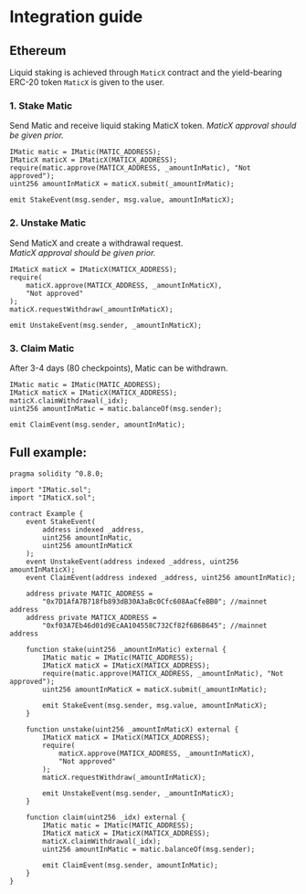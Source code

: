 # Integration guide

## Ethereum

Liquid staking is achieved through `MaticX` contract and the yield-bearing ERC-20 token `MaticX` is given to the user.

### 1. Stake Matic

Send Matic and receive liquid staking MaticX token.
_MaticX approval should be given prior._

```SOLIDITY
IMatic matic = IMatic(MATIC_ADDRESS);
IMaticX maticX = IMaticX(MATICX_ADDRESS);
require(matic.approve(MATICX_ADDRESS, _amountInMatic), "Not approved");
uint256 amountInMaticX = maticX.submit(_amountInMatic);

emit StakeEvent(msg.sender, msg.value, amountInMaticX);
```

### 2. Unstake Matic

Send MaticX and create a withdrawal request.  
_MaticX approval should be given prior._

```SOLIDITY
IMaticX maticX = IMaticX(MATICX_ADDRESS);
require(
    maticX.approve(MATICX_ADDRESS, _amountInMaticX),
    "Not approved"
);
maticX.requestWithdraw(_amountInMaticX);

emit UnstakeEvent(msg.sender, _amountInMaticX);
```

### 3. Claim Matic

After 3-4 days (80 checkpoints), Matic can be withdrawn.

```SOLIDITY
IMatic matic = IMatic(MATIC_ADDRESS);
IMaticX maticX = IMaticX(MATICX_ADDRESS);
maticX.claimWithdrawal(_idx);
uint256 amountInMatic = matic.balanceOf(msg.sender);

emit ClaimEvent(msg.sender, amountInMatic);
```

## Full example:

```SOLIDITY
pragma solidity ^0.8.0;

import "IMatic.sol";
import "IMaticX.sol";

contract Example {
    event StakeEvent(
        address indexed _address,
        uint256 amountInMatic,
        uint256 amountInMaticX
    );
    event UnstakeEvent(address indexed _address, uint256 amountInMaticX);
    event ClaimEvent(address indexed _address, uint256 amountInMatic);

    address private MATIC_ADDRESS =
        "0x7D1AfA7B718fb893dB30A3aBc0Cfc608AaCfeBB0"; //mainnet address
    address private MATICX_ADDRESS =
        "0xf03A7Eb46d01d9EcAA104558C732Cf82f6B6B645"; //mainnet address

    function stake(uint256 _amountInMatic) external {
        IMatic matic = IMatic(MATIC_ADDRESS);
        IMaticX maticX = IMaticX(MATICX_ADDRESS);
        require(matic.approve(MATICX_ADDRESS, _amountInMatic), "Not approved");
        uint256 amountInMaticX = maticX.submit(_amountInMatic);

        emit StakeEvent(msg.sender, msg.value, amountInMaticX);
    }

    function unstake(uint256 _amountInMaticX) external {
        IMaticX maticX = IMaticX(MATICX_ADDRESS);
        require(
            maticX.approve(MATICX_ADDRESS, _amountInMaticX),
            "Not approved"
        );
        maticX.requestWithdraw(_amountInMaticX);

        emit UnstakeEvent(msg.sender, _amountInMaticX);
    }

    function claim(uint256 _idx) external {
        IMatic matic = IMatic(MATIC_ADDRESS);
        IMaticX maticX = IMaticX(MATICX_ADDRESS);
        maticX.claimWithdrawal(_idx);
        uint256 amountInMatic = matic.balanceOf(msg.sender);

        emit ClaimEvent(msg.sender, amountInMatic);
    }
}
```
